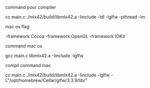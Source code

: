 command pour compiler

cc main.c ./mlx42/build/libmlx42.a -Iinclude -ldl -lglfw -pthread -lm

mac os flag

-framework Cocoa -framework OpenGL -framework IOKit

command mac os

gcc main.c libmlx42.a -Iinclude -lglfw

compil command mac

cc main.c ./mlx42/build/libmlx42.a -Iinclude -lglfw -L"/opt/homebrew/Cellar/glfw/3.3.9/lib/"
